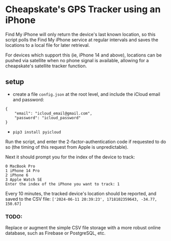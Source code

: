 # Cheapskate's GPS Tracker using an iPhone

Find My iPhone will only return the device's last known location, so this script polls the Find My iPhone service at regular intervals and saves the locations to a local file for later retrieval.

For devices which support this (ie, iPhone 14 and above), locations can be pushed via satellite when no phone signal is available, allowing for a cheapskate's satellite tracker function.

## setup

 - create a file `config.json` at the root level, and include the iCloud email and password:

```
{
    "email": "icloud_email@gmail.com",
    "password": "icloud_password"
}
```

 - `pip3 install pyicloud`

Run the script, and enter the 2-factor-authentication code if requested to do so (the timing of this request from Apple is unpredictable).

Next it should prompt you for the index of the device to track:

```
0 MacBook Pro
1 iPhone 14 Pro
2 iPhone 6
3 Apple Watch SE
Enter the index of the iPhone you want to track: 1
```

Every 10 minutes, the tracked device's location should be reported, and saved to the CSV file:
`['2024-06-11 20:39:23', 1718102359643, -34.77, 150.67]`

### TODO:

Replace or augment the simple CSV file storage with a more robust online database, such as Firebase or PostgreSQL, etc.      
